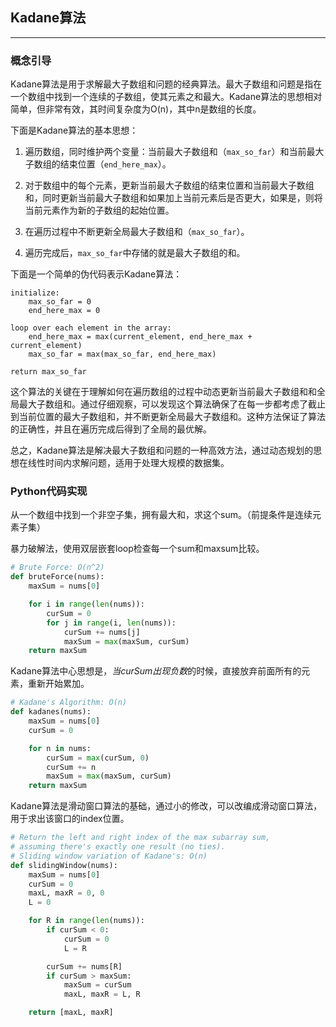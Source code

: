 ## Kadane算法

---
### 概念引导

Kadane算法是用于求解最大子数组和问题的经典算法。最大子数组和问题是指在一个数组中找到一个连续的子数组，使其元素之和最大。Kadane算法的思想相对简单，但非常有效，其时间复杂度为O(n)，其中n是数组的长度。

下面是Kadane算法的基本思想：

1. 遍历数组，同时维护两个变量：当前最大子数组和（`max_so_far`）和当前最大子数组的结束位置（`end_here_max`）。

2. 对于数组中的每个元素，更新当前最大子数组的结束位置和当前最大子数组和，同时更新当前最大子数组和如果加上当前元素后是否更大，如果是，则将当前元素作为新的子数组的起始位置。

3. 在遍历过程中不断更新全局最大子数组和（`max_so_far`）。

4. 遍历完成后，`max_so_far`中存储的就是最大子数组的和。

下面是一个简单的伪代码表示Kadane算法：

```plaintext
initialize:
    max_so_far = 0
    end_here_max = 0

loop over each element in the array:
    end_here_max = max(current_element, end_here_max + current_element)
    max_so_far = max(max_so_far, end_here_max)

return max_so_far
```

这个算法的关键在于理解如何在遍历数组的过程中动态更新当前最大子数组和和全局最大子数组和。通过仔细观察，可以发现这个算法确保了在每一步都考虑了截止到当前位置的最大子数组和，并不断更新全局最大子数组和。这种方法保证了算法的正确性，并且在遍历完成后得到了全局的最优解。

总之，Kadane算法是解决最大子数组和问题的一种高效方法，通过动态规划的思想在线性时间内求解问题，适用于处理大规模的数据集。

### Python代码实现

从一个数组中找到一个非空子集，拥有最大和，求这个sum。（前提条件是连续元素子集）

暴力破解法，使用双层嵌套loop检查每一个sum和maxsum比较。

```python
# Brute Force: O(n^2)
def bruteForce(nums):
    maxSum = nums[0]

    for i in range(len(nums)):
        curSum = 0
        for j in range(i, len(nums)):
            curSum += nums[j]
            maxSum = max(maxSum, curSum)
    return maxSum
```

Kadane算法中心思想是，*当curSum出现负数*的时候，直接放弃前面所有的元素，重新开始累加。

```python
# Kadane's Algorithm: O(n)
def kadanes(nums):
    maxSum = nums[0]
    curSum = 0

    for n in nums:
        curSum = max(curSum, 0)
        curSum += n
        maxSum = max(maxSum, curSum)
    return maxSum
```

Kadane算法是滑动窗口算法的基础，通过小的修改，可以改编成滑动窗口算法，用于求出该窗口的index位置。

```python
# Return the left and right index of the max subarray sum,
# assuming there's exactly one result (no ties).
# Sliding window variation of Kadane's: O(n)
def slidingWindow(nums):
    maxSum = nums[0]
    curSum = 0
    maxL, maxR = 0, 0
    L = 0

    for R in range(len(nums)):
        if curSum < 0:
            curSum = 0
            L = R

        curSum += nums[R]
        if curSum > maxSum:
            maxSum = curSum
            maxL, maxR = L, R 

    return [maxL, maxR]
```
